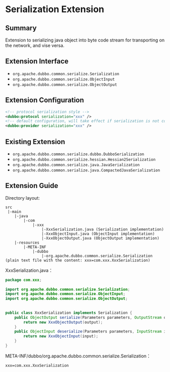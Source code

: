 # Serialization Extension

## Summary

Extension to serializing java object into byte code stream for transporting on the network, and vise versa.

## Extension Interface

* `org.apache.dubbo.common.serialize.Serialization`
* `org.apache.dubbo.common.serialize.ObjectInput`
* `org.apache.dubbo.common.serialize.ObjectOutput`

## Extension Configuration

```xml
<!-- protocol serialization style -->
<dubbo:protocol serialization="xxx" />
<!-- default configuration, will take effect if serialization is not configured in <dubbo:protocol> -->
<dubbo:provider serialization="xxx" />
```

## Existing Extension

* `org.apache.dubbo.common.serialize.dubbo.DubboSerialization`
* `org.apache.dubbo.common.serialize.hessian.Hessian2Serialization`
* `org.apache.dubbo.common.serialize.java.JavaSerialization`
* `org.apache.dubbo.common.serialize.java.CompactedJavaSerialization`

## Extension Guide

Directory layout:

```
src
 |-main
    |-java
        |-com
            |-xxx
                |-XxxSerialization.java (Serialization implementation)
                |-XxxObjectInput.java (ObjectInput implementation)
                |-XxxObjectOutput.java (ObjectOutput implementation)
    |-resources
        |-META-INF
            |-dubbo
                |-org.apache.dubbo.common.serialize.Serialization (plain text file with the content: xxx=com.xxx.XxxSerialization)
```

XxxSerialization.java：

```java
package com.xxx;
 
import org.apache.dubbo.common.serialize.Serialization;
import org.apache.dubbo.common.serialize.ObjectInput;
import org.apache.dubbo.common.serialize.ObjectOutput;
 
 
public class XxxSerialization implements Serialization {
    public ObjectOutput serialize(Parameters parameters, OutputStream output) throws IOException {
        return new XxxObjectOutput(output);
    }
    public ObjectInput deserialize(Parameters parameters, InputStream input) throws IOException {
        return new XxxObjectInput(input);
    }
}
```

META-INF/dubbo/org.apache.dubbo.common.serialize.Serialization：

```properties
xxx=com.xxx.XxxSerialization
```
